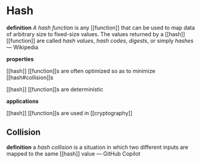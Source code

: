 # Hash

**definition** _A hash function_ is any [[function]] that can be used to map data of arbitrary size to fixed-size values. The values returned by a [[hash]] [[function]] are called _hash values_, _hash codes_, _digests_, or simply _hashes_ &mdash; Wikipedia

**properties**

[[hash]] [[function]]s are often optimized so as to minimize [[hash#collision]]s

[[hash]] [[function]]s are deterministic

**applications**

[[hash]] [[function]]s are used in [[cryptography]]

## Collision

**definition** a _hash collision_ is a situation in which two different inputs are mapped to the same [[hash]] value &mdash; GitHub Copilot
